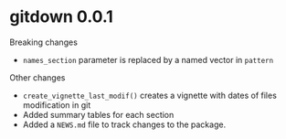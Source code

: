 # gitdown 0.0.1

Breaking changes
* `names_section` parameter is replaced by a named vector in `pattern`

Other changes
* `create_vignette_last_modif()` creates a vignette with dates of files modification in git
* Added summary tables for each section
* Added a `NEWS.md` file to track changes to the package.
